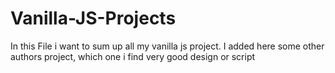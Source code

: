 # Vanilla-JS-Projects

In this File i want to sum up  all my vanilla js project. I added here some other authors project, which one i find very good design or script   
